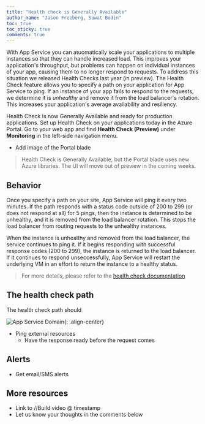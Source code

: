```yaml
---
title: "Health check is Generally Available"
author_name: "Jason Freeberg, Suwat Bodin"
toc: true
toc_sticky: true
comments: true
---
```


With App Service you can atuomatically scale your applications to multiple instances so that they can handle increased load. This improves your application's throughput, but problems can happen on individual instances of your app, causing them to no longer respond to requests. To address this situation we released Health Checks last year (in preview). The Health Check feature allows you to specify a path on your application for App Service to ping. If an instance of your app fails to respond to the requests, we determine it is *unhealthy* and remove it from the load balancer's rotation. This increases your application's average availability and resiliency. 

Health Check is now Generally Available and ready for production applications. Set up Health Check on your applications today in the Azure Portal. Go to your web app and find **Health Check (Preview)** under **Monitoring** in the left-side navigation menu.

- Add image of the Portal blade

> Health Check is Generally Available, but the Portal blade uses new Azure libraries. The UI will move out of preview in the coming weeks.

## Behavior

Once you specify a path on your site, App Service will ping it every two minutes. If the path responds with a status code outside of 200 to 299 (or does not respond at all) for 5 pings, then the instance is determined to be unhealthy, and it is removed from the load balancer rotation. This stops the load balancer from routing requests to the unhealthy instances. 

When the instance is unhealthy and removed from the load balancer, the service continues to ping it. If it begins responding with successful response codes (200 to 299), the instance is returned to the load balancer. If it continues to respond unseccessfully, App Service will restart the underlying VM in an effort to return the instance to a healthy status.

> For more details, please refer to the [health check documentation]()

## The health check path

The health check path should 

![App Service Domain]({{site.baseurl}}/media/2020/08/health_check_path_diagram.png){: .align-center}

- Ping external resources
    - Have the response ready before the request comes

## Alerts

- Get email/SMS alerts

## More resources

- Link to //Build video @ timestamp
- Let us know your thoughts in the comments below
